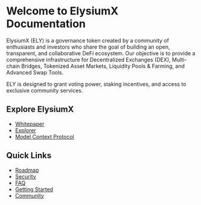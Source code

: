 # Welcome to ElysiumX Documentation

ElysiumX (ELY) is a governance token created by a community of enthusiasts and investors who share the goal of building an open, transparent, and collaborative DeFi ecosystem. Our objective is to provide a comprehensive infrastructure for Decentralized Exchanges (DEX), Multi-chain Bridges, Tokenized Asset Markets, Liquidity Pools & Farming, and Advanced Swap Tools.

ELY is designed to grant voting power, staking incentives, and access to exclusive community services.

## Explore ElysiumX

- [Whitepaper](whitepaper.md)
- [Explorer](https://solscan.io/token/YOUR_ELY_TOKEN_ADDRESS_HERE)
- [Model Context Protocol](https://github.com/elysiumx-io/elysiumx-mcp)

## Quick Links

- [Roadmap](roadmap-details.md)
- [Security](security-measures.md)
- [FAQ](faq.md)
- [Getting Started](getting-started.md)
- [Community](community-channels.md)
